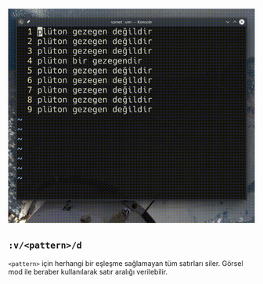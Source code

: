 ![](51.gif)

## `:v/<pattern>/d`

`<pattern>` için herhangi bir eşleşme sağlamayan tüm satırları siler. Görsel mod ile beraber kullanılarak satır aralığı verilebilir.

